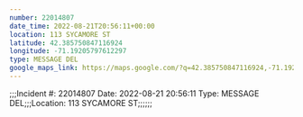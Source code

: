 ```yaml
---
number: 22014807
date_time: 2022-08-21T20:56:11+00:00
location: 113 SYCAMORE ST
latitude: 42.385750847116924
longitude: -71.19205797612297
type: MESSAGE DEL
google_maps_link: https://maps.google.com/?q=42.385750847116924,-71.19205797612297
---
```


;;;Incident #: 22014807  Date: 2022-08-21 20:56:11   Type: MESSAGE DEL;;;Location: 113 SYCAMORE ST;;;;;;
